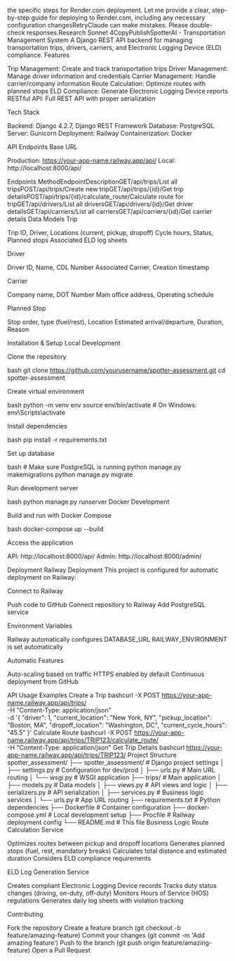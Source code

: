  the specific steps for Render.com deployment.
Let me provide a clear, step-by-step guide for deploying to Render.com, including any necessary configuration changesRetryClaude can make mistakes. Please double-check responses.Research Sonnet 4CopyPublishSpotterAI - Transportation Management System
A Django REST API backend for managing transportation trips, drivers, carriers, and Electronic Logging Device (ELD) compliance.
Features

Trip Management: Create and track transportation trips
Driver Management: Manage driver information and credentials
Carrier Management: Handle carrier/company information
Route Calculation: Optimize routes with planned stops
ELD Compliance: Generate Electronic Logging Device reports
RESTful API: Full REST API with proper serialization

Tech Stack

Backend: Django 4.2.7, Django REST Framework
Database: PostgreSQL
Server: Gunicorn
Deployment: Railway
Containerization: Docker

API Endpoints
Base URL

Production: https://your-app-name.railway.app/api/
Local: http://localhost:8000/api/

Endpoints
MethodEndpointDescriptionGET/api/trips/List all tripsPOST/api/trips/Create new tripGET/api/trips/{id}/Get trip detailsPOST/api/trips/{id}/calculate_route/Calculate route for tripGET/api/drivers/List all driversGET/api/drivers/{id}/Get driver detailsGET/api/carriers/List all carriersGET/api/carriers/{id}/Get carrier details
Data Models
Trip

Trip ID, Driver, Locations (current, pickup, dropoff)
Cycle hours, Status, Planned stops
Associated ELD log sheets

Driver

Driver ID, Name, CDL Number
Associated Carrier, Creation timestamp

Carrier

Company name, DOT Number
Main office address, Operating schedule

Planned Stop

Stop order, type (fuel/rest), Location
Estimated arrival/departure, Duration, Reason

Installation & Setup
Local Development

Clone the repository

bash   git clone https://github.com/yourusername/spotter-assessment.git
   cd spotter-assessment

Create virtual environment

bash   python -m venv env
   source env/bin/activate  # On Windows: env\Scripts\activate

Install dependencies

bash   pip install -r requirements.txt

Set up database

bash   # Make sure PostgreSQL is running
   python manage.py makemigrations
   python manage.py migrate

Run development server

bash   python manage.py runserver
Docker Development

Build and run with Docker Compose

bash   docker-compose up --build

Access the application

API: http://localhost:8000/api/
Admin: http://localhost:8000/admin/



Deployment
Railway Deployment
This project is configured for automatic deployment on Railway:

Connect to Railway

Push code to GitHub
Connect repository to Railway
Add PostgreSQL service


Environment Variables

Railway automatically configures DATABASE_URL
RAILWAY_ENVIRONMENT is set automatically


Automatic Features

Auto-scaling based on traffic
HTTPS enabled by default
Continuous deployment from GitHub



API Usage Examples
Create a Trip
bashcurl -X POST https://your-app-name.railway.app/api/trips/ \
  -H "Content-Type: application/json" \
  -d '{
    "driver": 1,
    "current_location": "New York, NY",
    "pickup_location": "Boston, MA", 
    "dropoff_location": "Washington, DC",
    "current_cycle_hours": "45.5"
  }'
Calculate Route
bashcurl -X POST https://your-app-name.railway.app/api/trips/TRIP123/calculate_route/ \
  -H "Content-Type: application/json"
Get Trip Details
bashcurl https://your-app-name.railway.app/api/trips/TRIP123/
Project Structure
spotter_assessment/
├── spotter_assessment/          # Django project settings
│   ├── settings.py             # Configuration for dev/prod
│   ├── urls.py                 # Main URL routing
│   └── wsgi.py                 # WSGI application
├── trips/                       # Main application
│   ├── models.py               # Data models
│   ├── views.py                # API views and logic
│   ├── serializers.py          # API serialization
│   ├── services.py             # Business logic services
│   └── urls.py                 # App URL routing
├── requirements.txt            # Python dependencies
├── Dockerfile                  # Container configuration
├── docker-compose.yml          # Local development setup
├── Procfile                    # Railway deployment config
└── README.md                   # This file
Business Logic
Route Calculation Service

Optimizes routes between pickup and dropoff locations
Generates planned stops (fuel, rest, mandatory breaks)
Calculates total distance and estimated duration
Considers ELD compliance requirements

ELD Log Generation Service

Creates compliant Electronic Logging Device records
Tracks duty status changes (driving, on-duty, off-duty)
Monitors Hours of Service (HOS) regulations
Generates daily log sheets with violation tracking

Contributing

Fork the repository
Create a feature branch (git checkout -b feature/amazing-feature)
Commit your changes (git commit -m 'Add amazing feature')
Push to the branch (git push origin feature/amazing-feature)
Open a Pull Request
